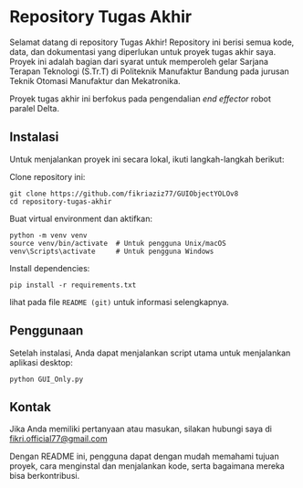 # Repository Tugas Akhir

Selamat datang di repository Tugas Akhir! Repository ini berisi semua kode, data, dan dokumentasi yang diperlukan untuk proyek tugas akhir saya. Proyek ini adalah bagian dari syarat untuk memperoleh gelar Sarjana Terapan Teknologi (S.Tr.T) di Politeknik Manufaktur Bandung pada jurusan Teknik Otomasi Manufaktur dan Mekatronika.

Proyek tugas akhir ini berfokus pada pengendalian _end effector_ robot paralel Delta.

## Instalasi
Untuk menjalankan proyek ini secara lokal, ikuti langkah-langkah berikut:

Clone repository ini:
```
git clone https://github.com/fikriaziz77/GUIObjectYOLOv8
cd repository-tugas-akhir
```
Buat virtual environment dan aktifkan:
```
python -m venv venv
source venv/bin/activate  # Untuk pengguna Unix/macOS
venv\Scripts\activate     # Untuk pengguna Windows
```

Install dependencies:
```
pip install -r requirements.txt
```
lihat pada file `README (git)` untuk informasi selengkapnya.


## Penggunaan
Setelah instalasi, Anda dapat menjalankan script utama untuk menjalankan aplikasi desktop:

```
python GUI_Only.py
```

## Kontak
Jika Anda memiliki pertanyaan atau masukan, silakan hubungi saya di fikri.official77@gmail.com

Dengan README ini, pengguna dapat dengan mudah memahami tujuan proyek, cara menginstal dan menjalankan kode, serta bagaimana mereka bisa berkontribusi.
